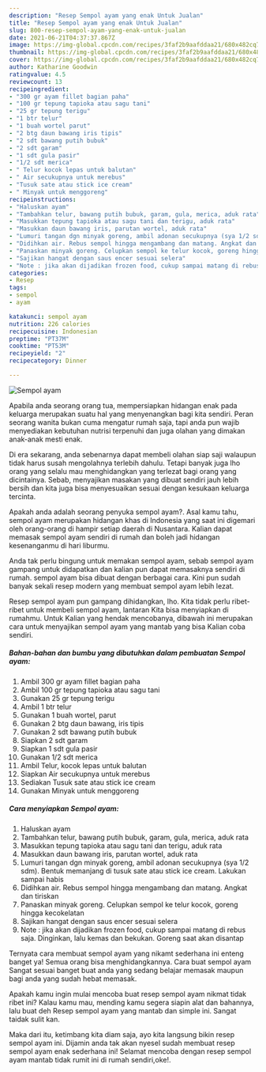 ```yaml
---
description: "Resep Sempol ayam yang enak Untuk Jualan"
title: "Resep Sempol ayam yang enak Untuk Jualan"
slug: 800-resep-sempol-ayam-yang-enak-untuk-jualan
date: 2021-06-21T04:37:37.867Z
image: https://img-global.cpcdn.com/recipes/3faf2b9aafddaa21/680x482cq70/sempol-ayam-foto-resep-utama.jpg
thumbnail: https://img-global.cpcdn.com/recipes/3faf2b9aafddaa21/680x482cq70/sempol-ayam-foto-resep-utama.jpg
cover: https://img-global.cpcdn.com/recipes/3faf2b9aafddaa21/680x482cq70/sempol-ayam-foto-resep-utama.jpg
author: Katharine Goodwin
ratingvalue: 4.5
reviewcount: 13
recipeingredient:
- "300 gr ayam fillet bagian paha"
- "100 gr tepung tapioka atau sagu tani"
- "25 gr tepung terigu"
- "1 btr telur"
- "1 buah wortel parut"
- "2 btg daun bawang iris tipis"
- "2 sdt bawang putih bubuk"
- "2 sdt garam"
- "1 sdt gula pasir"
- "1/2 sdt merica"
- " Telur kocok lepas untuk balutan"
- " Air secukupnya untuk merebus"
- "Tusuk sate atau stick ice cream"
- " Minyak untuk menggoreng"
recipeinstructions:
- "Haluskan ayam"
- "Tambahkan telur, bawang putih bubuk, garam, gula, merica, aduk rata"
- "Masukkan tepung tapioka atau sagu tani dan terigu, aduk rata"
- "Masukkan daun bawang iris, parutan wortel, aduk rata"
- "Lumuri tangan dgn minyak goreng, ambil adonan secukupnya (sya 1/2 sdm). Bentuk memanjang di tusuk sate atau stick ice cream. Lakukan sampai habis"
- "Didihkan air. Rebus sempol hingga mengambang dan matang. Angkat dan tiriskan"
- "Panaskan minyak goreng. Celupkan sempol ke telur kocok, goreng hingga kecokelatan"
- "Sajikan hangat dengan saus encer sesuai selera"
- "Note : jika akan dijadikan frozen food, cukup sampai matang di rebus saja. Dinginkan, lalu kemas dan bekukan. Goreng saat akan disantap"
categories:
- Resep
tags:
- sempol
- ayam

katakunci: sempol ayam 
nutrition: 226 calories
recipecuisine: Indonesian
preptime: "PT37M"
cooktime: "PT53M"
recipeyield: "2"
recipecategory: Dinner

---
```



![Sempol ayam](https://img-global.cpcdn.com/recipes/3faf2b9aafddaa21/680x482cq70/sempol-ayam-foto-resep-utama.jpg)

Apabila anda seorang orang tua, mempersiapkan hidangan enak pada keluarga merupakan suatu hal yang menyenangkan bagi kita sendiri. Peran seorang  wanita bukan cuma mengatur rumah saja, tapi anda pun wajib menyediakan kebutuhan nutrisi terpenuhi dan juga olahan yang dimakan anak-anak mesti enak.

Di era  sekarang, anda sebenarnya dapat membeli olahan siap saji walaupun tidak harus susah mengolahnya terlebih dahulu. Tetapi banyak juga lho orang yang selalu mau menghidangkan yang terlezat bagi orang yang dicintainya. Sebab, menyajikan masakan yang dibuat sendiri jauh lebih bersih dan kita juga bisa menyesuaikan sesuai dengan kesukaan keluarga tercinta. 



Apakah anda adalah seorang penyuka sempol ayam?. Asal kamu tahu, sempol ayam merupakan hidangan khas di Indonesia yang saat ini digemari oleh orang-orang di hampir setiap daerah di Nusantara. Kalian dapat memasak sempol ayam sendiri di rumah dan boleh jadi hidangan kesenanganmu di hari liburmu.

Anda tak perlu bingung untuk memakan sempol ayam, sebab sempol ayam gampang untuk didapatkan dan kalian pun dapat memasaknya sendiri di rumah. sempol ayam bisa dibuat dengan berbagai cara. Kini pun sudah banyak sekali resep modern yang membuat sempol ayam lebih lezat.

Resep sempol ayam pun gampang dihidangkan, lho. Kita tidak perlu ribet-ribet untuk membeli sempol ayam, lantaran Kita bisa menyiapkan di rumahmu. Untuk Kalian yang hendak mencobanya, dibawah ini merupakan cara untuk menyajikan sempol ayam yang mantab yang bisa Kalian coba sendiri.

<!--inarticleads1-->

##### Bahan-bahan dan bumbu yang dibutuhkan dalam pembuatan Sempol ayam:

1. Ambil 300 gr ayam fillet bagian paha
1. Ambil 100 gr tepung tapioka atau sagu tani
1. Gunakan 25 gr tepung terigu
1. Ambil 1 btr telur
1. Gunakan 1 buah wortel, parut
1. Gunakan 2 btg daun bawang, iris tipis
1. Gunakan 2 sdt bawang putih bubuk
1. Siapkan 2 sdt garam
1. Siapkan 1 sdt gula pasir
1. Gunakan 1/2 sdt merica
1. Ambil  Telur, kocok lepas untuk balutan
1. Siapkan  Air secukupnya untuk merebus
1. Sediakan Tusuk sate atau stick ice cream
1. Gunakan  Minyak untuk menggoreng




<!--inarticleads2-->

##### Cara menyiapkan Sempol ayam:

1. Haluskan ayam
1. Tambahkan telur, bawang putih bubuk, garam, gula, merica, aduk rata
1. Masukkan tepung tapioka atau sagu tani dan terigu, aduk rata
1. Masukkan daun bawang iris, parutan wortel, aduk rata
1. Lumuri tangan dgn minyak goreng, ambil adonan secukupnya (sya 1/2 sdm). Bentuk memanjang di tusuk sate atau stick ice cream. Lakukan sampai habis
1. Didihkan air. Rebus sempol hingga mengambang dan matang. Angkat dan tiriskan
1. Panaskan minyak goreng. Celupkan sempol ke telur kocok, goreng hingga kecokelatan
1. Sajikan hangat dengan saus encer sesuai selera
1. Note : jika akan dijadikan frozen food, cukup sampai matang di rebus saja. Dinginkan, lalu kemas dan bekukan. Goreng saat akan disantap




Ternyata cara membuat sempol ayam yang nikamt sederhana ini enteng banget ya! Semua orang bisa menghidangkannya. Cara buat sempol ayam Sangat sesuai banget buat anda yang sedang belajar memasak maupun bagi anda yang sudah hebat memasak.

Apakah kamu ingin mulai mencoba buat resep sempol ayam nikmat tidak ribet ini? Kalau kamu mau, mending kamu segera siapin alat dan bahannya, lalu buat deh Resep sempol ayam yang mantab dan simple ini. Sangat taidak sulit kan. 

Maka dari itu, ketimbang kita diam saja, ayo kita langsung bikin resep sempol ayam ini. Dijamin anda tak akan nyesel sudah membuat resep sempol ayam enak sederhana ini! Selamat mencoba dengan resep sempol ayam mantab tidak rumit ini di rumah sendiri,oke!.

